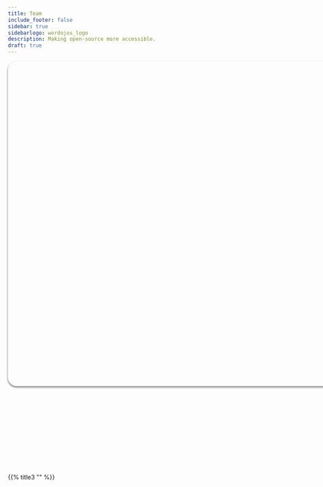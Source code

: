 ```yaml
---
title: Team
include_footer: false
sidebar: true
sidebarlogo: wordojos_logo
description: Making open-source more accessible.
draft: true
---
```


<iframe src="" style="width:1650px; height:925px;-moz-transform: scale(0.8, 0.8); 
  -webkit-transform: scale(0.8, 0.8); 
  -o-transform: scale(0.8, 0.8);
  -ms-transform: scale(0.8, 0.8);
  transform: scale(0.8, 0.8); 
description: Making open-source more accessible.
  -moz-transform-origin: top left;
  -webkit-transform-origin: top left;
  -o-transform-origin: top left;
  -ms-transform-origin: top left;
  transform-origin: top left;padding: 9px; box-shadow: 0 3px 5px rgba(0,0,0,.6);border-radius: 25px;overflow: hidden;border: none;">
description: Making open-source more accessible.
  <p>Your browser does not support iframes.</p>
</iframe>


{{% title3 "" %}}
